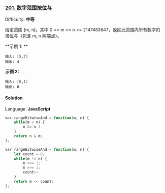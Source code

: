 ### [201\. 数字范围按位与](https://leetcode-cn.com/problems/bitwise-and-of-numbers-range/)

Difficulty: **中等**


给定范围 [m, n]，其中 0 <= m <= n <= 2147483647，返回此范围内所有数字的按位与（包含 m, n 两端点）。

**示例 1: **

```
输入: [5,7]
输出: 4
```

**示例 2:**

```
输入: [0,1]
输出: 0
```


#### Solution

Language: **JavaScript**

```JavaScript
​var rangeBitwiseAnd = function(m, n) {
    while(m < n) {
        n &= n-1
    }
    return n & m;
};

​var rangeBitwiseAnd = function(m, n) {
    let count = 0;
    while(m != n) {
        n >>= 1;
        m >>= 1;
        count++
    }
    return m << count;
};
```